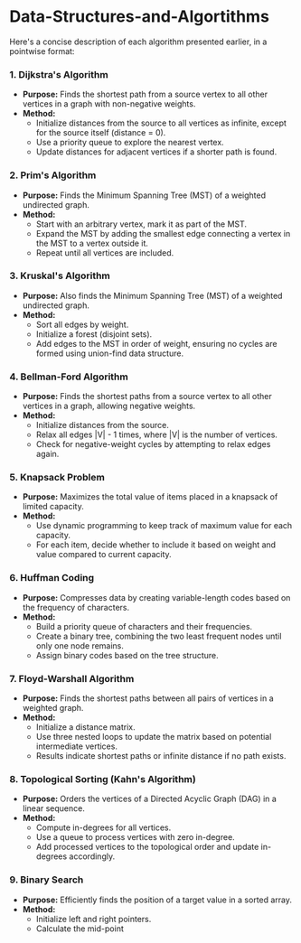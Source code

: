 # Data-Structures-and-Algortithms

Here's a concise description of each algorithm presented earlier, in a pointwise format:

### 1. Dijkstra's Algorithm
- **Purpose:** Finds the shortest path from a source vertex to all other vertices in a graph with non-negative weights.
- **Method:**
  - Initialize distances from the source to all vertices as infinite, except for the source itself (distance = 0).
  - Use a priority queue to explore the nearest vertex.
  - Update distances for adjacent vertices if a shorter path is found.

### 2. Prim's Algorithm
- **Purpose:** Finds the Minimum Spanning Tree (MST) of a weighted undirected graph.
- **Method:**
  - Start with an arbitrary vertex, mark it as part of the MST.
  - Expand the MST by adding the smallest edge connecting a vertex in the MST to a vertex outside it.
  - Repeat until all vertices are included.

### 3. Kruskal's Algorithm
- **Purpose:** Also finds the Minimum Spanning Tree (MST) of a weighted undirected graph.
- **Method:**
  - Sort all edges by weight.
  - Initialize a forest (disjoint sets).
  - Add edges to the MST in order of weight, ensuring no cycles are formed using union-find data structure.

### 4. Bellman-Ford Algorithm
- **Purpose:** Finds the shortest paths from a source vertex to all other vertices in a graph, allowing negative weights.
- **Method:**
  - Initialize distances from the source.
  - Relax all edges |V| - 1 times, where |V| is the number of vertices.
  - Check for negative-weight cycles by attempting to relax edges again.

### 5. Knapsack Problem
- **Purpose:** Maximizes the total value of items placed in a knapsack of limited capacity.
- **Method:**
  - Use dynamic programming to keep track of maximum value for each capacity.
  - For each item, decide whether to include it based on weight and value compared to current capacity.

### 6. Huffman Coding
- **Purpose:** Compresses data by creating variable-length codes based on the frequency of characters.
- **Method:**
  - Build a priority queue of characters and their frequencies.
  - Create a binary tree, combining the two least frequent nodes until only one node remains.
  - Assign binary codes based on the tree structure.

### 7. Floyd-Warshall Algorithm
- **Purpose:** Finds the shortest paths between all pairs of vertices in a weighted graph.
- **Method:**
  - Initialize a distance matrix.
  - Use three nested loops to update the matrix based on potential intermediate vertices.
  - Results indicate shortest paths or infinite distance if no path exists.

### 8. Topological Sorting (Kahn's Algorithm)
- **Purpose:** Orders the vertices of a Directed Acyclic Graph (DAG) in a linear sequence.
- **Method:**
  - Compute in-degrees for all vertices.
  - Use a queue to process vertices with zero in-degree.
  - Add processed vertices to the topological order and update in-degrees accordingly.

### 9. Binary Search
- **Purpose:** Efficiently finds the position of a target value in a sorted array.
- **Method:**
  - Initialize left and right pointers.
  - Calculate the mid-point




  
 




  


